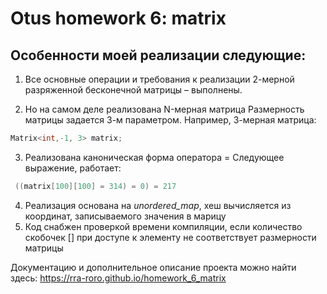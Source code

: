 # Otus homework 6: matrix

## Особенности моей реализации следующие:
1)	Все основные операции и требования к реализации 2-мерной разряженной бесконечной матрицы – выполнены.

2)	Но на самом деле реализована N-мерная матрица
    Размерность матрицы задается 3-м параметром. Например, 3-мерная матрица:
```cpp
Matrix<int,-1, 3> matrix;
```
3)	Реализована каноническая форма оператора =
    Следующее выражение, работает:
```cpp
 ((matrix[100][100] = 314) = 0) = 217
 ```
4)	Реализация основана на *unordered_map*, хеш вычисляется из координат, записываемого значения в марицу
5)	Код снабжен проверкой времени компиляции, если количество скобочек [] при доступе к элементу не соответствует размерности матрицы

    
Документацию и дополнительное описание проекта можно найти здесь:
https://rra-roro.github.io/homework_6_matrix
